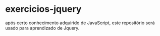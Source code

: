 # exercicios-jquery
após certo conhecimento adquirido de JavaScript, este repositório será usado para aprendizado de Jquery.

